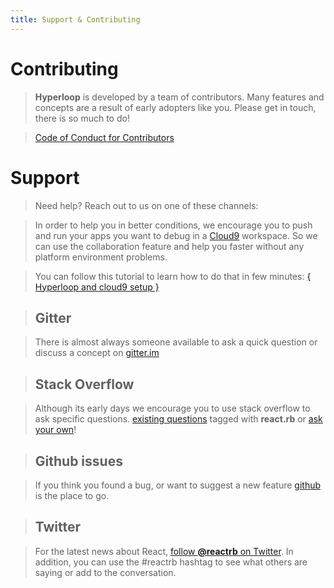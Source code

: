 ```yaml
---
title: Support & Contributing
---
```

# <span class="bigfirstletter">C</span>ontributing

> **Hyperloop** is developed by a team of contributors. Many features and concepts are a result of early adopters like you.  Please get in touch, there is so much to do!

> [Code of Conduct for Contributors](/code_of_conduct.html)

# <span class="bigfirstletter">S</span>upport

> Need help? Reach out to us on one of these channels:

> <i class="flaticon-signs"></i>In order to help you in better conditions, we encourage you to push and run your apps you  want to debug in a [Cloud9](https://c9.io/) workspace. So we can use the collaboration feature and help you faster without any platform environment problems.

> You can follow this tutorial to learn how to do that in few minutes: [{ Hyperloop and cloud9 setup }](/tutorials/hyperlooprails/cloud9)

> ## Gitter

> There is almost always someone available to ask a quick question or discuss a concept on [gitter.im](https://gitter.im/ruby-hyperloop/chat)

> ## Stack Overflow

> Although its early days we encourage you to use stack overflow to ask specific questions. [existing questions](http://stackoverflow.com/questions/tagged/react.rb) tagged with **react.rb** or [ask your own](http://stackoverflow.com/questions/ask?tags=react.rb)!

> ## Github issues

> If you think you found a bug, or want to suggest a new feature [github](https://github.com/ruby-hyperloop) is the place to go.

> ## Twitter

> For the latest news about React, [follow **@reactrb** on Twitter](https://twitter.com/reactrb). In addition, you can use the #reactrb hashtag to see what others are saying or add to the conversation.

> <div><a class="twitter-timeline" data-dnt="true" data-chrome="nofooter noheader transparent" href="https://twitter.com/search?q=reactrb" data-widget-id="671852842790055940"></a></div>
